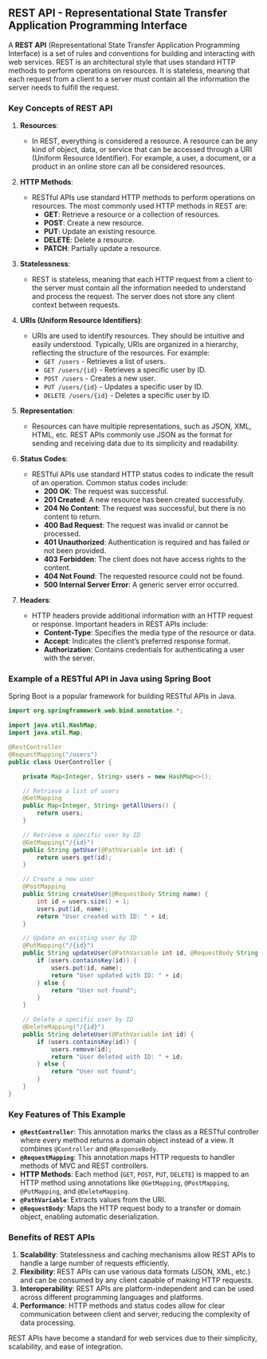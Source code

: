 ## REST API - Representational State Transfer Application Programming Interface

A **REST API** (Representational State Transfer Application Programming Interface) is a set of rules and conventions for building and interacting with web services. REST is an architectural style that uses standard HTTP methods to perform operations on resources. It is stateless, meaning that each request from a client to a server must contain all the information the server needs to fulfill the request.

### Key Concepts of REST API

1. **Resources**:
   - In REST, everything is considered a resource. A resource can be any kind of object, data, or service that can be accessed through a URI (Uniform Resource Identifier). For example, a user, a document, or a product in an online store can all be considered resources.

2. **HTTP Methods**:
   - RESTful APIs use standard HTTP methods to perform operations on resources. The most commonly used HTTP methods in REST are:
     - **GET**: Retrieve a resource or a collection of resources.
     - **POST**: Create a new resource.
     - **PUT**: Update an existing resource.
     - **DELETE**: Delete a resource.
     - **PATCH**: Partially update a resource.

3. **Statelessness**:
   - REST is stateless, meaning that each HTTP request from a client to the server must contain all the information needed to understand and process the request. The server does not store any client context between requests.

4. **URIs (Uniform Resource Identifiers)**:
   - URIs are used to identify resources. They should be intuitive and easily understood. Typically, URIs are organized in a hierarchy, reflecting the structure of the resources. For example:
     - `GET /users` - Retrieves a list of users.
     - `GET /users/{id}` - Retrieves a specific user by ID.
     - `POST /users` - Creates a new user.
     - `PUT /users/{id}` - Updates a specific user by ID.
     - `DELETE /users/{id}` - Deletes a specific user by ID.

5. **Representation**:
   - Resources can have multiple representations, such as JSON, XML, HTML, etc. REST APIs commonly use JSON as the format for sending and receiving data due to its simplicity and readability.

6. **Status Codes**:
   - RESTful APIs use standard HTTP status codes to indicate the result of an operation. Common status codes include:
     - **200 OK**: The request was successful.
     - **201 Created**: A new resource has been created successfully.
     - **204 No Content**: The request was successful, but there is no content to return.
     - **400 Bad Request**: The request was invalid or cannot be processed.
     - **401 Unauthorized**: Authentication is required and has failed or not been provided.
     - **403 Forbidden**: The client does not have access rights to the content.
     - **404 Not Found**: The requested resource could not be found.
     - **500 Internal Server Error**: A generic server error occurred.

7. **Headers**:
   - HTTP headers provide additional information with an HTTP request or response. Important headers in REST APIs include:
     - **Content-Type**: Specifies the media type of the resource or data.
     - **Accept**: Indicates the client’s preferred response format.
     - **Authorization**: Contains credentials for authenticating a user with the server.

### Example of a RESTful API in Java using Spring Boot

Spring Boot is a popular framework for building RESTful APIs in Java.

```java
import org.springframework.web.bind.annotation.*;

import java.util.HashMap;
import java.util.Map;

@RestController
@RequestMapping("/users")
public class UserController {

    private Map<Integer, String> users = new HashMap<>();

    // Retrieve a list of users
    @GetMapping
    public Map<Integer, String> getAllUsers() {
        return users;
    }

    // Retrieve a specific user by ID
    @GetMapping("/{id}")
    public String getUser(@PathVariable int id) {
        return users.get(id);
    }

    // Create a new user
    @PostMapping
    public String createUser(@RequestBody String name) {
        int id = users.size() + 1;
        users.put(id, name);
        return "User created with ID: " + id;
    }

    // Update an existing user by ID
    @PutMapping("/{id}")
    public String updateUser(@PathVariable int id, @RequestBody String name) {
        if (users.containsKey(id)) {
            users.put(id, name);
            return "User updated with ID: " + id;
        } else {
            return "User not found";
        }
    }

    // Delete a specific user by ID
    @DeleteMapping("/{id}")
    public String deleteUser(@PathVariable int id) {
        if (users.containsKey(id)) {
            users.remove(id);
            return "User deleted with ID: " + id;
        } else {
            return "User not found";
        }
    }
}
```

### Key Features of This Example

- **`@RestController`**: This annotation marks the class as a RESTful controller where every method returns a domain object instead of a view. It combines `@Controller` and `@ResponseBody`.
- **`@RequestMapping`**: This annotation maps HTTP requests to handler methods of MVC and REST controllers.
- **HTTP Methods**: Each method (`GET`, `POST`, `PUT`, `DELETE`) is mapped to an HTTP method using annotations like `@GetMapping`, `@PostMapping`, `@PutMapping`, and `@DeleteMapping`.
- **`@PathVariable`**: Extracts values from the URI.
- **`@RequestBody`**: Maps the HTTP request body to a transfer or domain object, enabling automatic deserialization.

### Benefits of REST APIs

1. **Scalability**: Statelessness and caching mechanisms allow REST APIs to handle a large number of requests efficiently.
2. **Flexibility**: REST APIs can use various data formats (JSON, XML, etc.) and can be consumed by any client capable of making HTTP requests.
3. **Interoperability**: REST APIs are platform-independent and can be used across different programming languages and platforms.
4. **Performance**: HTTP methods and status codes allow for clear communication between client and server, reducing the complexity of data processing.

REST APIs have become a standard for web services due to their simplicity, scalability, and ease of integration.